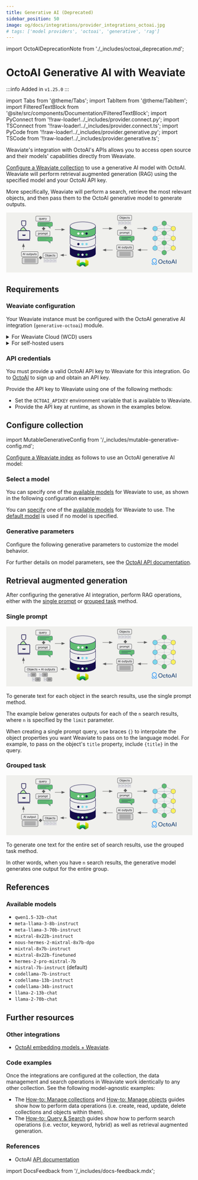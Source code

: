```yaml
---
title: Generative AI (Deprecated)
sidebar_position: 50
image: og/docs/integrations/provider_integrations_octoai.jpg
# tags: ['model providers', 'octoai', 'generative', 'rag']
---
```


import OctoAIDeprecationNote from './_includes/octoai_deprecation.md';

<OctoAIDeprecationNote/>

# OctoAI Generative AI with Weaviate


:::info Added in `v1.25.0`
:::

import Tabs from '@theme/Tabs';
import TabItem from '@theme/TabItem';
import FilteredTextBlock from '@site/src/components/Documentation/FilteredTextBlock';
import PyConnect from '!!raw-loader!../_includes/provider.connect.py';
import TSConnect from '!!raw-loader!../_includes/provider.connect.ts';
import PyCode from '!!raw-loader!../_includes/provider.generative.py';
import TSCode from '!!raw-loader!../_includes/provider.generative.ts';

Weaviate's integration with OctoAI's APIs allows you to access open source and their models' capabilities directly from Weaviate.

[Configure a Weaviate collection](#configure-collection) to use a generative AI model with OctoAI. Weaviate will perform retrieval augmented generation (RAG) using the specified model and your OctoAI API key.

More specifically, Weaviate will perform a search, retrieve the most relevant objects, and then pass them to the OctoAI generative model to generate outputs.

![RAG integration illustration](../_includes/integration_octoai_rag.png)

## Requirements

### Weaviate configuration

Your Weaviate instance must be configured with the OctoAI generative AI integration (`generative-octoai`) module.

<details>
  <summary>For Weaviate Cloud (WCD) users</summary>

This integration is enabled by default on Weaviate Cloud (WCD) serverless instances.

</details>

<details>
  <summary>For self-hosted users</summary>

- Check the [cluster metadata](docs/deploy/config-guides/meta.md) to verify if the module is enabled.
- Follow the [how-to configure modules](../../configuration/modules.md) guide to enable the module in Weaviate.

</details>

### API credentials

You must provide a valid OctoAI API key to Weaviate for this integration. Go to [OctoAI](https://octo.ai/docs/getting-started/how-to-create-an-octoai-access-token) to sign up and obtain an API key.

Provide the API key to Weaviate using one of the following methods:

- Set the `OCTOAI_APIKEY` environment variable that is available to Weaviate.
- Provide the API key at runtime, as shown in the examples below.

<Tabs groupId="languages">

 <TabItem value="py" label="Python API v4">
    <FilteredTextBlock
      text={PyConnect}
      startMarker="# START OctoAIInstantiation"
      endMarker="# END OctoAIInstantiation"
      language="py"
    />
  </TabItem>

 <TabItem value="js" label="JS/TS API v3">
    <FilteredTextBlock
      text={TSConnect}
      startMarker="// START OctoAIInstantiation"
      endMarker="// END OctoAIInstantiation"
      language="ts"
    />
  </TabItem>

</Tabs>

## Configure collection

import MutableGenerativeConfig from '/_includes/mutable-generative-config.md';

<MutableGenerativeConfig />

[Configure a Weaviate index](../../manage-collections/generative-reranker-models.mdx#specify-a-generative-model-integration) as follows to use an OctoAI generative AI model:

<Tabs groupId="languages">
  <TabItem value="py" label="Python API v4">
    <FilteredTextBlock
      text={PyCode}
      startMarker="# START BasicGenerativeOctoAI"
      endMarker="# END BasicGenerativeOctoAI"
      language="py"
    />
  </TabItem>

  <TabItem value="js" label="JS/TS API v3">
    <FilteredTextBlock
      text={TSCode}
      startMarker="// START BasicGenerativeOctoAI"
      endMarker="// END BasicGenerativeOctoAI"
      language="ts"
    />
  </TabItem>

</Tabs>

### Select a model

You can specify one of the [available models](#available-models) for Weaviate to use, as shown in the following configuration example:

<Tabs groupId="languages">
  <TabItem value="py" label="Python API v4">
    <FilteredTextBlock
      text={PyCode}
      startMarker="# START GenerativeOctoAICustomModel"
      endMarker="# END GenerativeOctoAICustomModel"
      language="py"
    />
  </TabItem>

  <TabItem value="js" label="JS/TS API v3">
    <FilteredTextBlock
      text={TSCode}
      startMarker="// START GenerativeOctoAICustomModel"
      endMarker="// END GenerativeOctoAICustomModel"
      language="ts"
    />
  </TabItem>

</Tabs>

You can [specify](#generative-parameters) one of the [available models](#available-models) for Weaviate to use. The [default model](#available-models) is used if no model is specified.

### Generative parameters

Configure the following generative parameters to customize the model behavior.

<Tabs groupId="languages">
  <TabItem value="py" label="Python API v4">
    <FilteredTextBlock
      text={PyCode}
      startMarker="# START FullGenerativeOctoAI"
      endMarker="# END FullGenerativeOctoAI"
      language="py"
    />
  </TabItem>

  <TabItem value="js" label="JS/TS API v3">
    <FilteredTextBlock
      text={TSCode}
      startMarker="// START FullGenerativeOctoAI"
      endMarker="// END FullGenerativeOctoAI"
      language="ts"
    />
  </TabItem>

</Tabs>

For further details on model parameters, see the [OctoAI API documentation](https://octo.ai/docs/text-gen-solution/rest-api).

## Retrieval augmented generation

After configuring the generative AI integration, perform RAG operations, either with the [single prompt](#single-prompt) or [grouped task](#grouped-task) method.

### Single prompt

![Single prompt RAG integration generates individual outputs per search result](../_includes/integration_octoai_rag_single.png)

To generate text for each object in the search results, use the single prompt method.

The example below generates outputs for each of the `n` search results, where `n` is specified by the `limit` parameter.

When creating a single prompt query, use braces `{}` to interpolate the object properties you want Weaviate to pass on to the language model. For example, to pass on the object's `title` property, include `{title}` in the query.

<Tabs groupId="languages">

 <TabItem value="py" label="Python API v4">
    <FilteredTextBlock
      text={PyCode}
      startMarker="# START SinglePromptExample"
      endMarker="# END SinglePromptExample"
      language="py"
    />
  </TabItem>

 <TabItem value="js" label="JS/TS API v3">
    <FilteredTextBlock
      text={TSCode}
      startMarker="// START SinglePromptExample"
      endMarker="// END SinglePromptExample"
      language="ts"
    />
  </TabItem>

</Tabs>

### Grouped task

![Grouped task RAG integration generates one output for the set of search results](../_includes/integration_octoai_rag_grouped.png)

To generate one text for the entire set of search results, use the grouped task method.

In other words, when you have `n` search results, the generative model generates one output for the entire group.

<Tabs groupId="languages">

 <TabItem value="py" label="Python API v4">
    <FilteredTextBlock
      text={PyCode}
      startMarker="# START GroupedTaskExample"
      endMarker="# END GroupedTaskExample"
      language="py"
    />
  </TabItem>

 <TabItem value="js" label="JS/TS API v3">
    <FilteredTextBlock
      text={TSCode}
      startMarker="// START GroupedTaskExample"
      endMarker="// END GroupedTaskExample"
      language="ts"
    />
  </TabItem>

</Tabs>

## References

### Available models

* `qwen1.5-32b-chat`
* `meta-llama-3-8b-instruct`
* `meta-llama-3-70b-instruct`
* `mixtral-8x22b-instruct`
* `nous-hermes-2-mixtral-8x7b-dpo`
* `mixtral-8x7b-instruct`
* `mixtral-8x22b-finetuned`
* `hermes-2-pro-mistral-7b`
* `mistral-7b-instruct` (default)
* `codellama-7b-instruct`
* `codellama-13b-instruct`
* `codellama-34b-instruct`
* `llama-2-13b-chat`
* `llama-2-70b-chat`

## Further resources

### Other integrations

- [OctoAI embedding models + Weaviate](./embeddings.md).

### Code examples

Once the integrations are configured at the collection, the data management and search operations in Weaviate work identically to any other collection. See the following model-agnostic examples:

- The [How-to: Manage collections](../../manage-collections/index.mdx) and [How-to: Manage objects](../../manage-objects/index.mdx) guides show how to perform data operations (i.e. create, read, update, delete collections and objects within them).
- The [How-to: Query & Search](../../search/index.mdx) guides show how to perform search operations (i.e. vector, keyword, hybrid) as well as retrieval augmented generation.

### References

- OctoAI [API documentation](https://octo.ai/docs/getting-started/inference-models)

import DocsFeedback from '/_includes/docs-feedback.mdx';

<DocsFeedback/>
